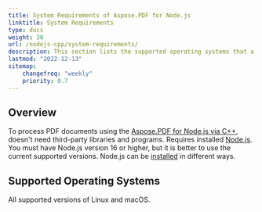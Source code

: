 ```yaml
---
title: System Requirements of Aspose.PDF for Node.js
linktitle: System Requirements
type: docs
weight: 30
url: /nodejs-cpp/system-requirements/
description: This section lists the supported operating systems that a developer needs to successfully work with Aspose.PDF for Node.js via C++.
lastmod: "2022-12-13"
sitemap:
    changefreq: "weekly"
    priority: 0.7
---
```


## Overview

To process PDF documents using the [Aspose.PDF for Node.js via C++](https://products.aspose.com/pdf/nodejs-cpp/), doesn't need third-party libraries and programs.
Requires installed [Node.js](https://nodejs.org/). You must have Node.js version 16 or higher, but it is better to use the current supported versions.
Node.js can be [installed](https://nodejs.org/en/learn/getting-started/how-to-install-nodejs) in different ways.

## Supported Operating Systems

All supported versions of Linux and macOS. 
